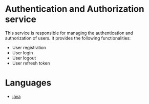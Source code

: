 # Authentication and Authorization service

This service is responsible for managing the authentication and authorization of users. It provides the following functionalities:

-   User registration
-   User login
-   User logout
-   User refresh token

# Languages

-   [java](java/)
